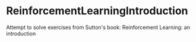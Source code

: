 # ReinforcementLearningIntroduction
Attempt to solve exercises from Sutton's book: Reinforcement Learning: an introduction
